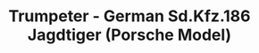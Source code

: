 ---
layout: product
title: "Trumpeter - German Sd.Kfz.186 Jagdtiger (Porsche Model)"
price: "TBA" 
desc: "N/A"
img_path: "/assets/img/TRU07273.jpg"
brand: "N/A"
available: false
special_offer: false
new: false
soon: false
cat: "010000"
subcat: "013400"
subsubcat: "0N/A"
sifra: "TRU07273"
---